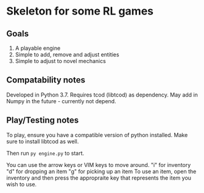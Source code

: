 # Skeleton for some RL games

## Goals

1. A playable engine
2. Simple to add, remove and adjust entities
3. Simple to adjust to novel mechanics

## Compatability notes

Developed in Python 3.7.
Requires tcod (libtcod) as dependency.
May add in Numpy in the future -  currently not depend.

## Play/Testing notes
To play, ensure you have a compatible version of python installed.
Make sure to install libtcod as well.

Then run `py engine.py` to start. 

You can use the arrow keys or VIM keys to move around. 
"i" for inventory
"d" for dropping an item
"g" for picking up an item
To use an item, open the inventory and then press the appropraite key that represents the item you wish to use. 